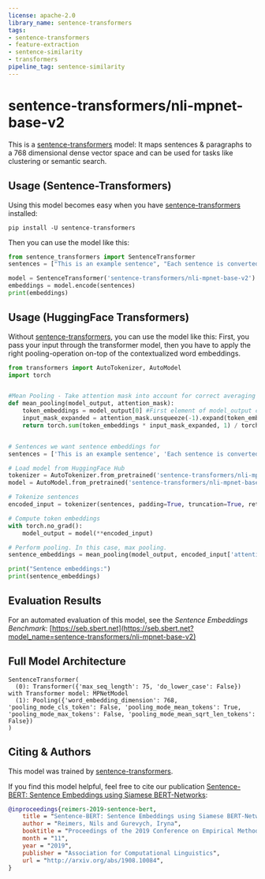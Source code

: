 ```yaml
---
license: apache-2.0
library_name: sentence-transformers
tags:
- sentence-transformers
- feature-extraction
- sentence-similarity
- transformers
pipeline_tag: sentence-similarity
---
```


# sentence-transformers/nli-mpnet-base-v2

This is a [sentence-transformers](https://www.SBERT.net) model: It maps sentences & paragraphs to a 768 dimensional dense vector space and can be used for tasks like clustering or semantic search.



## Usage (Sentence-Transformers)

Using this model becomes easy when you have [sentence-transformers](https://www.SBERT.net) installed:

```
pip install -U sentence-transformers
```

Then you can use the model like this:

```python
from sentence_transformers import SentenceTransformer
sentences = ["This is an example sentence", "Each sentence is converted"]

model = SentenceTransformer('sentence-transformers/nli-mpnet-base-v2')
embeddings = model.encode(sentences)
print(embeddings)
```



## Usage (HuggingFace Transformers)
Without [sentence-transformers](https://www.SBERT.net), you can use the model like this: First, you pass your input through the transformer model, then you have to apply the right pooling-operation on-top of the contextualized word embeddings.

```python
from transformers import AutoTokenizer, AutoModel
import torch


#Mean Pooling - Take attention mask into account for correct averaging
def mean_pooling(model_output, attention_mask):
    token_embeddings = model_output[0] #First element of model_output contains all token embeddings
    input_mask_expanded = attention_mask.unsqueeze(-1).expand(token_embeddings.size()).float()
    return torch.sum(token_embeddings * input_mask_expanded, 1) / torch.clamp(input_mask_expanded.sum(1), min=1e-9)


# Sentences we want sentence embeddings for
sentences = ['This is an example sentence', 'Each sentence is converted']

# Load model from HuggingFace Hub
tokenizer = AutoTokenizer.from_pretrained('sentence-transformers/nli-mpnet-base-v2')
model = AutoModel.from_pretrained('sentence-transformers/nli-mpnet-base-v2')

# Tokenize sentences
encoded_input = tokenizer(sentences, padding=True, truncation=True, return_tensors='pt')

# Compute token embeddings
with torch.no_grad():
    model_output = model(**encoded_input)

# Perform pooling. In this case, max pooling.
sentence_embeddings = mean_pooling(model_output, encoded_input['attention_mask'])

print("Sentence embeddings:")
print(sentence_embeddings)
```



## Evaluation Results



For an automated evaluation of this model, see the *Sentence Embeddings Benchmark*: [https://seb.sbert.net](https://seb.sbert.net?model_name=sentence-transformers/nli-mpnet-base-v2)



## Full Model Architecture
```
SentenceTransformer(
  (0): Transformer({'max_seq_length': 75, 'do_lower_case': False}) with Transformer model: MPNetModel 
  (1): Pooling({'word_embedding_dimension': 768, 'pooling_mode_cls_token': False, 'pooling_mode_mean_tokens': True, 'pooling_mode_max_tokens': False, 'pooling_mode_mean_sqrt_len_tokens': False})
)
```

## Citing & Authors

This model was trained by [sentence-transformers](https://www.sbert.net/). 
        
If you find this model helpful, feel free to cite our publication [Sentence-BERT: Sentence Embeddings using Siamese BERT-Networks](https://arxiv.org/abs/1908.10084):
```bibtex 
@inproceedings{reimers-2019-sentence-bert,
    title = "Sentence-BERT: Sentence Embeddings using Siamese BERT-Networks",
    author = "Reimers, Nils and Gurevych, Iryna",
    booktitle = "Proceedings of the 2019 Conference on Empirical Methods in Natural Language Processing",
    month = "11",
    year = "2019",
    publisher = "Association for Computational Linguistics",
    url = "http://arxiv.org/abs/1908.10084",
}
```